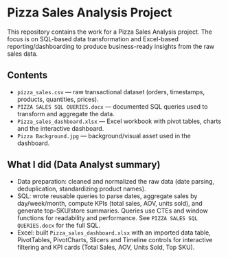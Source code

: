 # Pizza Sales Analysis Project

This repository contains the work for a Pizza Sales Analysis project. The focus is on SQL-based data transformation and Excel-based reporting/dashboarding to produce business-ready insights from the raw sales data.

## Contents
- `pizza_sales.csv` — raw transactional dataset (orders, timestamps, products, quantities, prices).
- `PIZZA SALES SQL QUERIES.docx` — documented SQL queries used to transform and aggregate the data.
- `Pizza_sales_dashboard.xlsx` — Excel workbook with pivot tables, charts and the interactive dashboard.
- `Pizza Background.jpg` — background/visual asset used in the dashboard.

## What I did (Data Analyst summary)
- Data preparation: cleaned and normalized the raw data (date parsing, deduplication, standardizing product names).
- SQL: wrote reusable queries to parse dates, aggregate sales by day/week/month, compute KPIs (total sales, AOV, units sold), and generate top-SKU/store summaries. Queries use CTEs and window functions for readability and performance. See `PIZZA SALES SQL QUERIES.docx` for the full SQL.
- Excel: built `Pizza_sales_dashboard.xlsx` with an imported data table, PivotTables, PivotCharts, Slicers and Timeline controls for interactive filtering and KPI cards (Total Sales, AOV, Units Sold, Top SKU).





